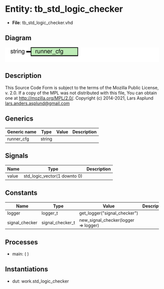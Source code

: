 # Entity: tb_std_logic_checker

- **File**: tb_std_logic_checker.vhd
## Diagram

![Diagram](tb_std_logic_checker.svg "Diagram")
## Description

This Source Code Form is subject to the terms of the Mozilla Public
License, v. 2.0. If a copy of the MPL was not distributed with this file,
You can obtain one at http://mozilla.org/MPL/2.0/.
Copyright (c) 2014-2021, Lars Asplund lars.anders.asplund@gmail.com
## Generics

| Generic name | Type   | Value | Description |
| ------------ | ------ | ----- | ----------- |
| runner_cfg   | string |       |             |
## Signals

| Name  | Type                         | Description |
| ----- | ---------------------------- | ----------- |
| value | std_logic_vector(1 downto 0) |             |
## Constants

| Name           | Type             | Value                                 | Description |
| -------------- | ---------------- | ------------------------------------- | ----------- |
| logger         | logger_t         |  get_logger("signal_checker")         |             |
| signal_checker | signal_checker_t |  new_signal_checker(logger => logger) |             |
## Processes
- main: (  )
## Instantiations

- dut: work.std_logic_checker
